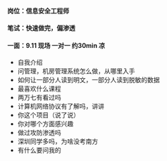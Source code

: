 #### 岗位：信息安全工程师

#### 笔试：快速做完，偏渗透

#### 一面：9.11 现场 一对一 约30min 凉

- 自我介绍
- 问管理，机房管理系统怎么做，从哪里入手
- 如何让一部分人读到明文，一部分人读到脱敏的数据
- 最喜欢什么课程
- 两万七有看过吗
- 计算机网络协议有了解吗，讲讲
- 你这个项目（说了说）
- 你对哪个方面感兴趣
- 做过攻防渗透吗
- 深圳同学多吗，为啥没考南方
- 有什么要问我的